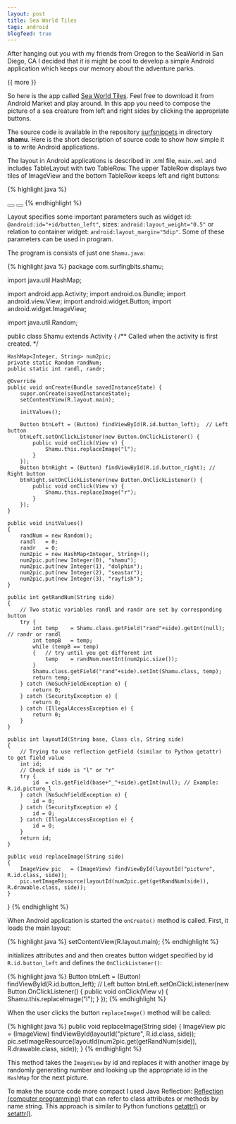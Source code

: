 ```yaml
---
layout: post
title: Sea World Tiles
tags: android
blogfeed: true
---
```


After hanging out you with my friends from Oregon to the SeaWorld in San Diego, CA I decided that it is might be cool to develop a simple Android application which keeps our memory about the adventure parks.

{{ more }}

So here is the app called [Sea World Tiles](https://market.android.com/details?id=com.surfingbits.shamu). Feel free to download it from Android Market and play around. In this app you need to compose the picture of a sea creature from left and right sides by clicking the appropriate buttons.

The source code is available in the repository [surfsnippets](https://dexity@bitbucket.org/dexity/surfsnippets) in directory **shamu**. Here is the short description of source code to show how simple it is to write Android applications.

The layout in Android applications is described in .xml file, `main.xml` and includes TableLayout with two TableRow. The upper TableRow displays two tiles of ImageView and the bottom TableRow keeps left and right buttons:

{% highlight java %}
<?xml version="1.0" encoding="utf-8"?>
<LinearLayout xmlns:android="http://schemas.android.com/apk/res/android"
   android:layout_width="fill_parent"
   android:layout_height="fill_parent"
   android:orientation="vertical"
   android:id="@+id/main_layout">
    <TableLayout android:id="@+id/tableLayout1" android:layout_width="match_parent" android:layout_height="wrap_content">
        <TableRow android:id="@+id/tableRow1" android:layout_width="wrap_content" android:layout_height="wrap_content">
            <ImageView android:layout_width="wrap_content"
                       android:layout_height="wrap_content"
                       android:src="@drawable/seaworld_l"
                       android:id="@+id/picture_l"></ImageView>
            <ImageView android:layout_width="wrap_content"
                       android:layout_height="wrap_content"
                       android:src="@drawable/seaworld_r"
                       android:id="@+id/picture_r"></ImageView>
        </TableRow>
        <TableRow android:id="@+id/tableRow2" android:layout_width="wrap_content" android:layout_height="wrap_content">
            <Button android:text="Left"
                    android:id="@+id/button_left"
                    android:layout_width="wrap_content"
                    android:layout_height="wrap_content"
                    android:layout_weight="0.5"
                    android:layout_margin="5dip"></Button>
            <Button android:text="Right"
                    android:id="@+id/button_right"
                    android:layout_width="wrap_content"
                    android:layout_height="wrap_content"
                    android:layout_weight="0.5"
                    android:layout_margin="5dip"></Button>
        </TableRow>
    </TableLayout>
</LinearLayout>
{% endhighlight %}

Layout specifies some important parameters such as widget id: `@android:id="+id/button_left"`, sizes: `android:layout_weight="0.5"` or relation to container widget: `android:layout_margin="5dip"`. Some of these parameters can be used in program.

The program is consists of just one `Shamu.java`:

{% highlight java %}
package com.surfingbits.shamu;

import java.util.HashMap;

import android.app.Activity;
import android.os.Bundle;
import android.view.View;
import android.widget.Button;
import android.widget.ImageView;

import java.util.Random;

public class Shamu extends Activity {
    /** Called when the activity is first created. */

    HashMap<Integer, String> num2pic;
    private static Random randNum;
    public static int randl, randr;

    @Override
    public void onCreate(Bundle savedInstanceState) {
        super.onCreate(savedInstanceState);
        setContentView(R.layout.main);

        initValues();

        Button btnLeft = (Button) findViewById(R.id.button_left);  // Left button
        btnLeft.setOnClickListener(new Button.OnClickListener() {
            public void onClick(View v) {
                Shamu.this.replaceImage("l");
            }
        });
        Button btnRight = (Button) findViewById(R.id.button_right); // Right button
        btnRight.setOnClickListener(new Button.OnClickListener() {
            public void onClick(View v) {
                Shamu.this.replaceImage("r");
            }
        });
    }

    public void initValues()
    {
        randNum = new Random();
        randl   = 0;
        randr   = 0;
        num2pic = new HashMap<Integer, String>();
        num2pic.put(new Integer(0), "shamu");
        num2pic.put(new Integer(1), "dolphin");
        num2pic.put(new Integer(2), "seastar");
        num2pic.put(new Integer(3), "rayfish");
    }

    public int getRandNum(String side)
    {
        // Two static variables randl and randr are set by corresponding button
        try {
            int temp    = Shamu.class.getField("rand"+side).getInt(null);   // randr or randl
            int tempB   = temp;
            while (tempB == temp)
            {   // try until you get different int
                temp    = randNum.nextInt(num2pic.size());
            }
            Shamu.class.getField("rand"+side).setInt(Shamu.class, temp);
            return temp;
        } catch (NoSuchFieldException e) {
            return 0;
        } catch (SecurityException e) {
            return 0;
        } catch (IllegalAccessException e) {
            return 0;
        }
    }

    public int layoutId(String base, Class cls, String side)
    {
        // Trying to use reflection getField (similar to Python getattr) to get field value
        int id;
        // Check if side is "l" or "r"
        try {
            id  = cls.getField(base+"_"+side).getInt(null); // Example: R.id.picture_l
        } catch (NoSuchFieldException e) {
            id = 0;
        } catch (SecurityException e) {
            id = 0;
        } catch (IllegalAccessException e) {
            id = 0;
        }
        return id;
    }

    public void replaceImage(String side)
    {
        ImageView pic   = (ImageView) findViewById(layoutId("picture", R.id.class, side));
        pic.setImageResource(layoutId(num2pic.get(getRandNum(side)), R.drawable.class, side));
    }
}
{% endhighlight %}

When Android application is started the `onCreate()` method is called.
First, it loads the main layout:

{% highlight java %}
setContentView(R.layout.main);
{% endhighlight %}

initializes attributes and and then creates button widget specified by id `R.id.button_left` and defines the `OnClickListener()`:

{% highlight java %}
Button btnLeft = (Button) findViewById(R.id.button_left);  // Left button
btnLeft.setOnClickListener(new Button.OnClickListener() {
    public void onClick(View v) {
        Shamu.this.replaceImage("l");
    }
});
{% endhighlight %}

When the user clicks the button `replaceImage()` method will be called:

{% highlight java %}
public void replaceImage(String side)
{
   ImageView pic    = (ImageView) findViewById(layoutId("picture", R.id.class, side));
   pic.setImageResource(layoutId(num2pic.get(getRandNum(side)), R.drawable.class, side));
}
{% endhighlight %}

This method takes the `ImageView` by id and replaces it with another image by randomly generating number and looking up the appropriate id in the `HashMap` for the next picture.

To make the source code more compact I used Java Reflection: [Reflection (computer programming)](http://en.wikipedia.org/wiki/Reflection_(computer_programming)) that can refer to class attributes or methods by name string. This approach is similar to Python functions [getattr()](http://docs.python.org/library/functions.html#getattr) or [setattr()](http://docs.python.org/library/functions.html#setattr).